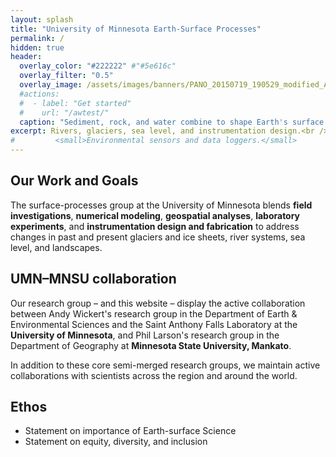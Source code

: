 ```yaml
---
layout: splash
title: "University of Minnesota Earth-Surface Processes"
permalink: /
hidden: true
header:
  overlay_color: "#222222" #"#5e616c"
  overlay_filter: "0.5"
  overlay_image: /assets/images/banners/PANO_20150719_190529_modified_Argentina_bedrock_alluvial_2015.jpg
  #actions:
  #  - label: "Get started"
  #    url: "/awtest/"
  caption: "Sediment, rock, and water combine to shape Earth's surface. Northwestern Argentina. *Photo: A. Wickert*"
excerpt: Rivers, glaciers, sea level, and instrumentation design.<br />
#         <small>Environmental sensors and data loggers.</small>
---
```


## Our Work and Goals

The surface-processes group at the University of Minnesota blends **field investigations**, **numerical modeling**, **geospatial analyses**, **laboratory experiments**, and **instrumentation design and fabrication** to address changes in past and present glaciers and ice sheets, river systems, sea level, and landscapes.

## UMN–MNSU collaboration

Our research group – and this website – display the active collaboration between Andy Wickert's research group in the Department of Earth & Environmental Sciences and the Saint Anthony Falls Laboratory at the **University of Minnesota**, and Phil Larson's research group in the Department of Geography at **Minnesota State University, Mankato**.

In addition to these core semi-merged research groups, we maintain active collaborations with scientists across the region and around the world.

## Ethos

* Statement on importance of Earth-surface Science
* Statement on equity, diversity, and inclusion
